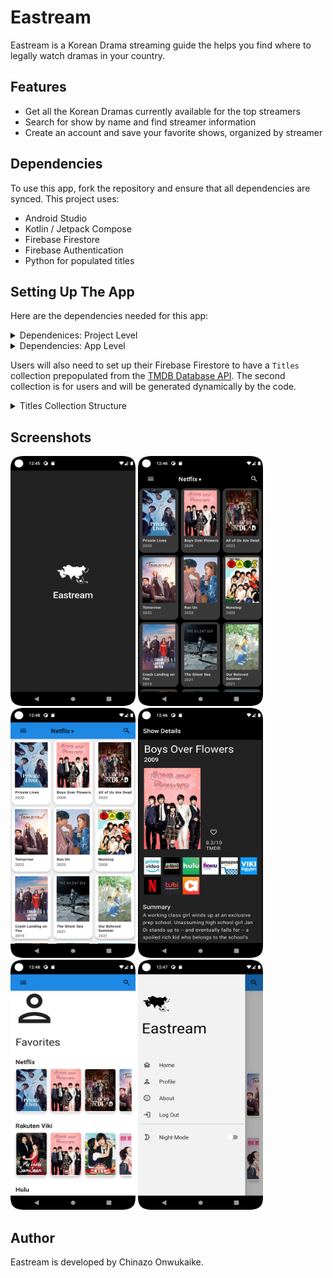 # Eastream

Eastream is a Korean Drama streaming guide the helps you find where to legally watch dramas in your country.

## Features

* Get all the Korean Dramas currently available for the top streamers
* Search for show by name and find streamer information
* Create an account and save your favorite shows, organized by streamer

## Dependencies

To use this app, fork the repository and ensure that all dependencies are synced.
This project uses:

* Android Studio
* Kotlin / Jetpack Compose
* Firebase Firestore 
* Firebase Authentication
* Python for populated titles

## Setting Up The App
Here are the dependencies needed for this app:

<details>
<summary>Dependenices: Project Level</summary>

Add these dependencies to the project level gradle:

```
repositories {
  google()  // Google's Maven repository
}
```

Dependencies

```
 classpath 'com.google.gms:google-services:4.3.13'
 classpath 'org.jetbrains.kotlin:kotlin-gradle-plugin:1.5.31'
```
</details>

<details>
<summary>Dependencies: App Level</summary>

Add these to your add level gradle:

Add to Plugins

```
id 'org.jetbrains.kotlin.android'
id 'com.google.gms.google-services'
id  'kotlin-kapt'
id "dagger.hilt.android.plugin"
id 'kotlin-parcelize'
```

Add these to your dependencies:

Material Design

```
    implementation 'com.google.android.material:material:1.6.1'
    implementation "androidx.compose.material:material-icons-extended:$compose_version"
```

Firebase

```
    implementation platform('com.google.firebase:firebase-bom:30.3.1')
    implementation 'com.google.firebase:firebase-analytics-ktx'
    implementation 'com.google.firebase:firebase-auth'
    implementation 'com.google.firebase:firebase-firestore'
    implementation 'com.google.android.gms:play-services-auth:20.2.0'
    implementation 'com.google.firebase:firebase-auth-ktx'
```

Coil

```
    implementation "io.coil-kt:coil-compose:1.4.0"
    implementation "io.coil-kt:coil-svg:1.3.2"
```

ViewModel

```    
    implementation 'androidx.lifecycle:lifecycle-viewmodel-compose:2.5.1'
```

Coroutine Lifecycle Scopes

```
    implementation 'androidx.lifecycle:lifecycle-viewmodel-ktx:2.5.1'
```

Lifecycle

```
    implementation 'androidx.lifecycle:lifecycle-runtime-ktx:2.5.1'
```

Navigation

```
    implementation "androidx.navigation:navigation-compose:2.5.1"
```

DataStore

```
    implementation "androidx.datastore:datastore-preferences:1.0.0"
```
</details>

Users will also need to set up their Firebase Firestore to have a `Titles` collection prepopulated from the [TMDB Database API](https://www.themoviedb.org/documentation/api?language=en-US).
The second collection is for users and will be generated dynamically by the code.

<details>
<summary>Titles Collection Structure</summary>

```
TMDBId : number
backdrop : string
networkImg : map 
networks : array of strings
popularity : number
poster : string
showLink : string
summary : string
title : string
voteAvg : number
year : number
```
</details>

## Screenshots

<img src="/Images/SplashScreen.png" alt="Splash Screen" width="200" height="400"> <img src="/Images/Titles.png" alt="Main Screen" width="200" height="400"> 
<img src="/Images/TitlesLt.png" alt="Main Screen in Light Mode" width="200" height="400"> <img src="/Images/TitleInfo.png" alt="Show Details Screen" width="200" height="400"> <img src="/Images/Profile.png" alt="Profile Screen" width="200" height="400"> <img src="/Images/Menu.png" alt="Menu Image" width="200" height="400">

## Author

Eastream is developed by Chinazo Onwukaike.
